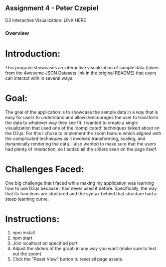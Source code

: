 ## Assignment 4 - Peter Czepiel

D3 Interactive Visualization: LINK HERE

### Overview

# Introduction: 
This program showcases an interactive visualization of sample data (taken from the Awesome JSON Datasets link in the original README) that users can interact with in several ways.

# Goal:
The goal of the application is to showcase the sample data in a way that is easy for users to understand and allows/encourages the user to transform the data to whatever way they see fit. I wanted to create a single visualization that used one of the 'complicated' techniques talked about on the D3.js. For this I chose to implement the zoom feature which aligned with the complicated techniques as it involved transforming, scaling, and dynamically rendering the data. I also wanted to make sure that the users had plenty of interaction, so I added all the sliders seen on the page itself.

# Challenges Faced:
One big challenge that I faced while making my application was learning how to use D3.js because I had never used it before. Specifically, the way that its functions are stuctured and the syntax behind that structure had a steep learning curve.

# Instructions:
1. npm install
2. npm start
3. Join localhost on specified port
4. Adjust the sliders of the graph in any way you want (make sure to test out the zoom)
5. Click the "Reset View" button to reset all page assets.
